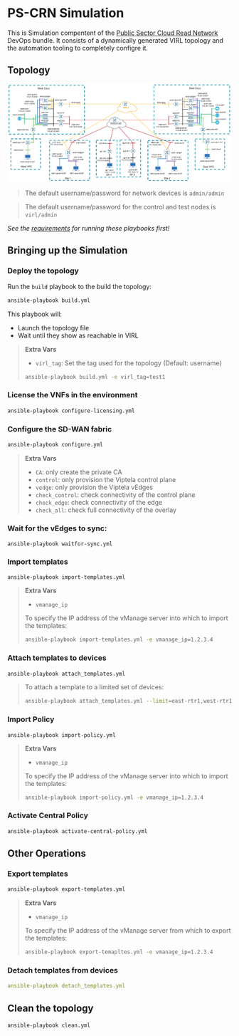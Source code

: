# PS-CRN Simulation

This is Simulation compentent of the [Public Sector Cloud Read Network](crn_overview.md) DevOps bundle.  It consists of
a dynamically generated VIRL topology and the automation tooling to completely configre it.

## Topology

![Alt Text](images/virl_topology.png)

> The default username/password for network devices is `admin/admin`

> The default username/password for the control and test nodes is `virl/admin`

*See the [requirements](requirements.md) for running these playbooks first!*

## Bringing up the Simulation

### Deploy the topology

Run the `build` playbook to the build the topology:

```bash
ansible-playbook build.yml
```

This playbook will:

* Launch the topology file
* Wait until they show as reachable in VIRL

> **Extra Vars**
>
> * `virl_tag`: Set the tag used for the topology (Default: username)
> 
> ```bash
> ansible-playbook build.yml -e virl_tag=test1
> ```

### License the VNFs in the environment

```bash
ansible-playbook configure-licensing.yml
```

### Configure the SD-WAN fabric

```bash
ansible-playbook configure.yml
```

> **Extra Vars**
>
> * `CA`: only create the private CA
> * `control`: only provision the Viptela control plane
> * `vedge`: only provision the Viptela vEdges
> * `check_control`: check connectivity of the control plane
> * `check_edge`: check connectivity of the edge
> * `check_all`: check full connectivity of the overlay

### Wait for the vEdges to sync:

```shell
ansible-playbook waitfor-sync.yml
```

### Import templates

```shell
ansible-playbook import-templates.yml
```

> **Extra Vars**
>
> * `vmanage_ip`
>
> To specify the IP address of the vManage server into which to import the templates:
>
> ```bash
> ansible-playbook import-templates.yml -e vmanage_ip=1.2.3.4
> ```

### Attach templates to devices

```bash
ansible-playbook attach_templates.yml
```

> To attach a template to a limited set of devices:
>
> ```bash
> ansible-playbook attach_templates.yml --limit=east-rtr1,west-rtr1
> ```

### Import Policy

```shell
ansible-playbook import-policy.yml
```

> **Extra Vars**
>
> * `vmanage_ip`
>
> To specify the IP address of the vManage server into which to import the templates:
>
> ```bash
> ansible-playbook import-policy.yml -e vmanage_ip=1.2.3.4
> ```

### Activate Central Policy

```bash
ansible-playbook activate-central-policy.yml
```

## Other Operations

### Export templates

```bash
ansible-playbook export-templates.yml
```

> **Extra Vars**
>
> * `vmanage_ip`
>
> To specify the IP address of the vManage server from which to export the templates:
> 
> ```bash
> ansible-playbook export-temapltes.yml -e vmanage_ip=1.2.3.4
> ```

### Detach templates from devices
```yaml
ansible-playbook detach_templates.yml
```

## Clean the topology

```bash
ansible-playbook clean.yml
```
